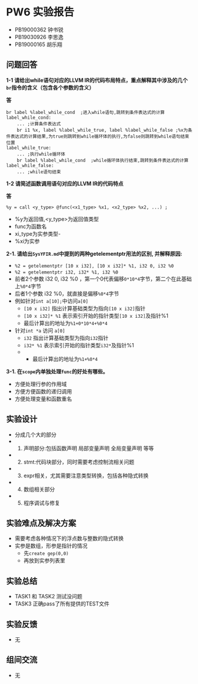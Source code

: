 # PW6 实验报告

- PB19000362 钟书锐 
- PB19030926 李思逸 
- PB19000165 胡乐翔

## 问题回答

**1-1 请给出while语句对应的LLVM IR的代码布局特点，重点解释其中涉及的几个`br`指令的含义（包含各个参数的含义）**  

**答** 
```assembly
br label %label_while_cond	;进入while语句,跳转到条件表达式的计算
label_while_cond:
	...	;计算条件表达式
	br i1 %x, label %label_while_true, label %label_while_false	;%x为条件表达式的计算结果,为true则跳转到while循环体的执行,为false则跳转到while语句结束位置
label_while_true:
	...	;执行while循环体
	br label %label_while_cond	;while循环体执行结束,跳转到条件表达式的计算
label_while_false:
	...	;while语句结束
```

**1-2 请简述函数调用语句对应的LLVM IR的代码特点**  

**答**
```assembly
%y = call <y_type> @func(<x1_type> %x1, <x2_type> %x2, ...)	;
```
- %y为返回值,<y_type>为返回值类型
- func为函数名
- xi_type为实参类型-
- %xi为实参

**2-1. 请给出`SysYFIR.md`中提到的两种getelementptr用法的区别, 并解释原因:**
  - `%2 = getelementptr [10 x i32], [10 x i32]* %1, i32 0, i32 %0` 
  - `%2 = getelementptr i32, i32* %1, i32 %0`
  - 前者2个参数 i32 0, i32 %0 ，第一个0代表偏移`0*10*4`字节，第二个在此基础上`%0*4`字节
  - 后者1个参数 i32 %0，就直接是偏移`%0*4`字节
  - 例如针对`int a[10];`中访问`a[0]`
    - `[10 x i32]` 指出计算基础类型为指向`[10 x i32]`指针
    - `[10 x i32]* %1` 表示索引开始的指针类型`[10 x i32]`及指针%1
    - 最后计算出的地址为`%1+0*10*4+%0*4`
  - 针对`int *a` 访问 `a[0]`
    - `i32` 指出计算基础类型为指向`i32`指针
    - `i32* %1` 表示索引开始的指针类型`i32*`及指针%1
    - - 最后计算出的地址为`%1+%0*4`
  
**3-1. 在`scope`内单独处理`func`的好处有哪些。**
  - 方便处理行参的作用域
  - 方便方便函数的递归调用
  - 方便处理变量和函数重名

## 实验设计
- 分成几个大的部分
- 1. 声明部分:包括函数声明 局部变量声明 全局变量声明 等等
- 2. stmt:代码块部分，同时需要考虑控制流相关问题
- 3. expr相关，尤其需要注意类型转换，包括各种隐式转换
- 4. 数组相关部分
- 5. 程序调试与修复

## 实验难点及解决方案
- 需要考虑各种情况下的浮点数与整数的隐式转换
- 实参是数组，形参是指针的情况
  - 先`create gep(0,0)`
  - 再放到实参列表里


## 实验总结
- TASK1 和 TASK2 测试没问题
- TASK3 正确pass了所有提供的TEST文件

## 实验反馈
- 无

## 组间交流
- 无
